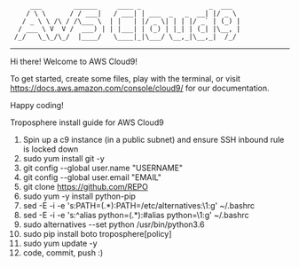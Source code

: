          ___        ______     ____ _                 _  ___  
        / \ \      / / ___|   / ___| | ___  _   _  __| |/ _ \ 
       / _ \ \ /\ / /\___ \  | |   | |/ _ \| | | |/ _` | (_) |
      / ___ \ V  V /  ___) | | |___| | (_) | |_| | (_| |\__, |
     /_/   \_\_/\_/  |____/   \____|_|\___/ \__,_|\__,_|  /_/ 
 ----------------------------------------------------------------- 


Hi there! Welcome to AWS Cloud9!

To get started, create some files, play with the terminal,
or visit https://docs.aws.amazon.com/console/cloud9/ for our documentation.

Happy coding!

Troposphere install guide for AWS Cloud9

1. Spin up a c9 instance (in a public subnet) and ensure SSH inbound rule is locked down
2. sudo yum install git -y
3. git config --global user.name "USERNAME"
4. git config --global user.email "EMAIL"
5. git clone https://github.com/REPO
6. sudo yum -y install python-pip
7. sed -E -i -e 's:PATH=(.*):PATH=/etc/alternatives\:\1:g' ~/.bashrc
8. sed -E -i -e 's:^alias python=(.*):#alias python=\1:g' ~/.bashrc             
9. sudo alternatives --set python /usr/bin/python3.6
10. sudo pip install boto troposphere[policy]
11. sudo yum update -y
12. code, commit, push :)